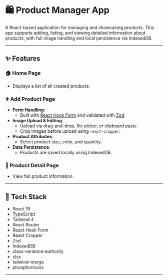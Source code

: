 # 🛍️ Product Manager App

A React-based application for managing and showcasing products. This app supports adding, listing, and viewing detailed information about products, with full image handling and local persistence via IndexedDB.

---

## ✨ Features

### 🏠 Home Page

- Displays a list of all created products.

### ➕ Add Product Page

- **Form Handling**:
  - Built with [React Hook Form](https://react-hook-form.com/) and validated with [Zod](https://zod.dev/).
- **Image Upload & Editing**:
  - Upload via drag-and-drop, file picker, or clipboard paste.
  - Crop images before upload using `react-cropper`.
- **Product Attributes**:
  - Select product size, color, and quantity.
- **Data Persistence**:
  - Products are saved locally using IndexedDB.

### 📄 Product Detail Page

- View full product information.

---

## 🧰 Tech Stack

- React 19
- TypeScript
- Tailwind 4
- React Router
- React Hook Form
- React Cropper
- Zod
- IndexedDB
- class-variance-authority
- clsx
- tailwind-merge
- phosphoricons

---
